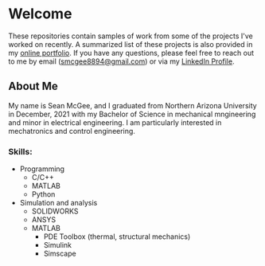 # Welcome
These repositories contain samples of work from some of the projects I've worked on recently. A summarized list of these projects is also provided in my [online portfolio](http://www.smcgee.info). If you have any questions, please feel free to reach out to me by email ([smcgee8894@gmail.com](smcgee8894@gmail.com)) or via my [LinkedIn Profile](https://www.linkedin.com/in/sean-mcgee-55b00026/).

## About Me
My name is Sean McGee, and I graduated from Northern Arizona University in December, 2021 with my Bachelor of Science in mechanical mngineering and minor in electrical engineering. I am particularly interested in mechatronics and control engineering.


### Skills:
- Programming
  - C/C++
  - MATLAB
  - Python
- Simulation and analysis
  - SOLIDWORKS
  - ANSYS
  - MATLAB
    - PDE Toolbox (thermal, structural mechanics)
    - Simulink
    - Simscape

